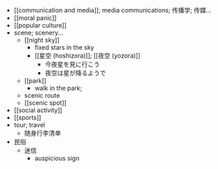 - [[communication and media]]; media communications; 传播学; 传媒...
- [[moral panic]]
- [[popular culture]]
- scene; scenery...
    - [[night sky]]
        - fixed stars in the sky
        - [[星空 (hoshizora)]]; [[夜空 (yozora)]]
            - 今夜星を見に行こう
            - 夜空は星が降るようで
    - [[park]]
        - walk in the park;
    - scenic route
    - [[scenic spot]]
- [[social activity]]
- [[sports]]
- tour; travel
    - 随身行李清单
- 民俗
    - 迷信
        - auspicious sign
